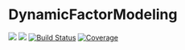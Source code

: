 # DynamicFactorModeling

[![](https://img.shields.io/badge/docs-stable-blue.svg)](https://gionikola.github.io/DynamicFactorModeling.jl/stable)
[![](https://img.shields.io/badge/docs-dev-blue.svg)](https://gionikola.github.io/DynamicFactorModeling.jl/dev)
[![Build Status](https://github.com/gionikola/DynamicFactorModeling.jl/actions/workflows/CI.yml/badge.svg?branch=main)](https://github.com/gionikola/DynamicFactorModeling.jl/actions/workflows/CI.yml?query=branch%3Amain)
[![Coverage](https://codecov.io/gh/gionikola/DynamicFactorModeling.jl/branch/main/graph/badge.svg)](https://codecov.io/gh/gionikola/DynamicFactorModeling.jl)
